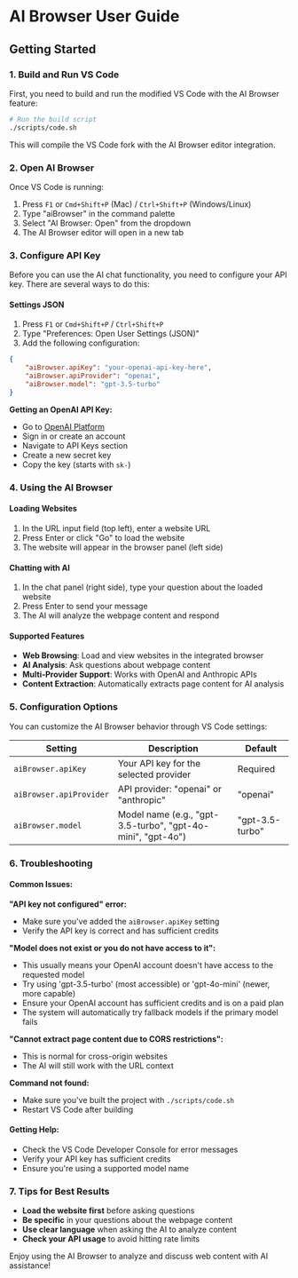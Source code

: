 # AI Browser User Guide

## Getting Started

### 1. Build and Run VS Code

First, you need to build and run the modified VS Code with the AI Browser feature:

```bash
# Run the build script
./scripts/code.sh
```

This will compile the VS Code fork with the AI Browser editor integration.

### 2. Open AI Browser

Once VS Code is running:

1. Press `F1` or `Cmd+Shift+P` (Mac) / `Ctrl+Shift+P` (Windows/Linux)
2. Type "aiBrowser" in the command palette
3. Select "AI Browser: Open" from the dropdown
4. The AI Browser editor will open in a new tab

### 3. Configure API Key

Before you can use the AI chat functionality, you need to configure your API key. There are several ways to do this:

#### Settings JSON
1. Press `F1` or `Cmd+Shift+P` / `Ctrl+Shift+P`
2. Type "Preferences: Open User Settings (JSON)"
3. Add the following configuration:

```json
{
    "aiBrowser.apiKey": "your-openai-api-key-here",
    "aiBrowser.apiProvider": "openai",
    "aiBrowser.model": "gpt-3.5-turbo"
}
```

**Getting an OpenAI API Key:**
- Go to [OpenAI Platform](https://platform.openai.com/)
- Sign in or create an account
- Navigate to API Keys section
- Create a new secret key
- Copy the key (starts with `sk-`)

### 4. Using the AI Browser

#### Loading Websites
1. In the URL input field (top left), enter a website URL
2. Press Enter or click "Go" to load the website
3. The website will appear in the browser panel (left side)

#### Chatting with AI
1. In the chat panel (right side), type your question about the loaded website
2. Press Enter to send your message
3. The AI will analyze the webpage content and respond

#### Supported Features
- **Web Browsing**: Load and view websites in the integrated browser
- **AI Analysis**: Ask questions about webpage content
- **Multi-Provider Support**: Works with OpenAI and Anthropic APIs
- **Content Extraction**: Automatically extracts page content for AI analysis

### 5. Configuration Options

You can customize the AI Browser behavior through VS Code settings:

| Setting | Description | Default |
|---------|-------------|---------|
| `aiBrowser.apiKey` | Your API key for the selected provider | Required |
| `aiBrowser.apiProvider` | API provider: "openai" or "anthropic" | "openai" |
| `aiBrowser.model` | Model name (e.g., "gpt-3.5-turbo", "gpt-4o-mini", "gpt-4o") | "gpt-3.5-turbo" |

### 6. Troubleshooting

#### Common Issues:

**"API key not configured" error:**
- Make sure you've added the `aiBrowser.apiKey` setting
- Verify the API key is correct and has sufficient credits

**"Model does not exist or you do not have access to it":**
- This usually means your OpenAI account doesn't have access to the requested model
- Try using 'gpt-3.5-turbo' (most accessible) or 'gpt-4o-mini' (newer, more capable)
- Ensure your OpenAI account has sufficient credits and is on a paid plan
- The system will automatically try fallback models if the primary model fails

**"Cannot extract page content due to CORS restrictions":**
- This is normal for cross-origin websites
- The AI will still work with the URL context

**Command not found:**
- Make sure you've built the project with `./scripts/code.sh`
- Restart VS Code after building

#### Getting Help:
- Check the VS Code Developer Console for error messages
- Verify your API key has sufficient credits
- Ensure you're using a supported model name

### 7. Tips for Best Results

- **Load the website first** before asking questions
- **Be specific** in your questions about the webpage content
- **Use clear language** when asking the AI to analyze content
- **Check your API usage** to avoid hitting rate limits

Enjoy using the AI Browser to analyze and discuss web content with AI assistance!
